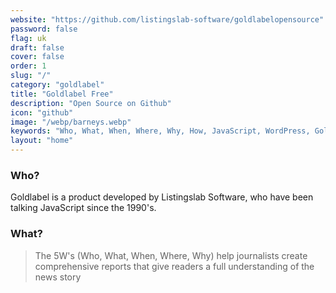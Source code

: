 ```yaml
---
website: "https://github.com/listingslab-software/goldlabelopensource"
password: false
flag: uk
draft: false
cover: false
order: 1
slug: "/"
category: "goldlabel"
title: "Goldlabel Free"
description: "Open Source on Github"
icon: "github"
image: "/webp/barneys.webp"
keywords: "Who, What, When, Where, Why, How, JavaScript, WordPress, Goldlabel, Gatsby React, Progressive Web App, MUI"
layout: "home"
---
```


### Who?

Goldlabel is a product developed by Listingslab Software, who have been talking JavaScript since the 1990's. 

### What?

> The 5W's (Who, What, When, Where, Why) help journalists create comprehensive reports that give readers a full understanding of the news story